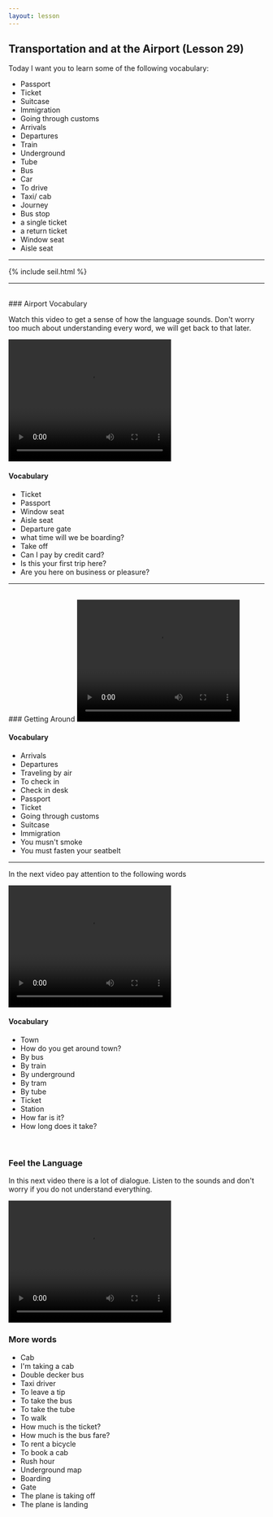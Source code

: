 ```yaml
---
layout: lesson
---
```

## Transportation and at the Airport (Lesson 29)


Today I want you to learn some of the following vocabulary:

* Passport 
* Ticket
* Suitcase
* Immigration
* Going through customs
* Arrivals 
* Departures 
* Train 
* Underground 
* Tube 
* Bus 
* Car
* To drive 
* Taxi/ cab  
* Journey 
* Bus stop
* a single ticket 
* a return ticket 
* Window seat
* Aisle seat


<hr>
<div class="our-book">{% include seil.html %}</div>

<hr>

<br class="column">
### Airport Vocabulary

Watch this video to get a sense of how the language sounds. Don't worry too much about understanding every word, we will get back to that later.


<video width="320" height="240" preload="none">
    <source type="video/youtube" src="http://www.youtube.com/watch?v=wCyWGjDNPnY" />
</video>

#### Vocabulary

* Ticket  
* Passport
* Window seat 
* Aisle seat
* Departure gate
* what time will we be boarding? 
* Take off
* Can I pay by credit card?
* Is this your first trip here? 
* Are you here on business or pleasure?
<hr>

<br class="column">
### Getting Around 

<video width="320" height="240" preload="none">
    <source type="video/youtube" src="http://www.youtube.com/watch?v=lNSvU8fqu8I" />
</video>

#### Vocabulary

* Arrivals 
* Departures
* Traveling by air
* To check in
* Check in desk
* Passport
* Ticket
* Going through customs
* Suitcase
* Immigration
* You musn't smoke
* You must fasten your seatbelt



<hr>

In the next video pay attention to the following words


<video width="320" height="240" preload="none">
    <source type="video/youtube" src="http://www.youtube.com/watch?v=cTGxlUnDBFA" />
</video>

#### Vocabulary

* Town
* How do you get around town?
* By bus 
* By train
* By underground
* By tram 
* By tube
* Ticket 
* Station 
* How far is it? 
* How long does it take?


<br class="column">

### Feel the Language

In this next video there is a lot of dialogue. 
Listen to the sounds and don't worry if you do not understand everything.

<video width="320" height="240" preload="none">
    <source type="video/youtube" src="http://www.youtube.com/watch?v=Uvx4Hd7A-hE" />
</video>


<br class="column">

### More words

* Cab 
* I'm taking a cab 
* Double decker bus 
* Taxi driver 
* To leave a tip
* To take the bus 
* To take the tube 
* To walk 
* How much is the ticket? 
* How much is the bus fare? 
* To rent a bicycle
* To book a cab 
* Rush hour 
* Underground map 
* Boarding 
* Gate 
* The plane is taking off
* The plane is landing 






